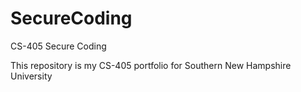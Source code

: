 # SecureCoding
CS-405 Secure Coding

This repository is my CS-405 portfolio for Southern New Hampshire University
